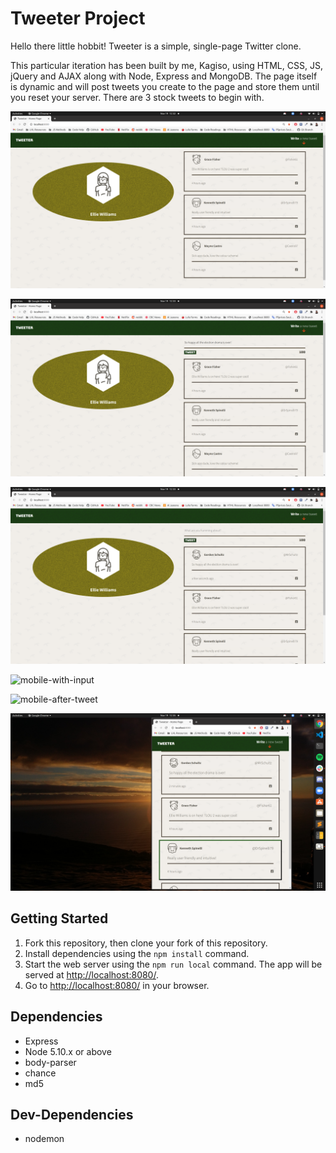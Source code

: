 # Tweeter Project

Hello there little hobbit! Tweeter is a simple, single-page Twitter clone.

This particular iteration has been built by me, Kagiso, using HTML, CSS, JS, jQuery and AJAX along with Node, Express and MongoDB. The page itself is dynamic and will post tweets you create to the page and store them until you reset your server. There are 3 stock tweets to begin with.

![desktop-form-toggle-up](https://github.com/KagisoMashigo/tweeter/blob/master/public/images/screenshots/desktop-form-toggle-up.png?raw=true)

![desktop-form-toggle-down](https://github.com/KagisoMashigo/tweeter/blob/master/public/images/screenshots/desktop-form-toggle-down.png?raw=true)

![desktop-tweet-posted](https://github.com/KagisoMashigo/tweeter/blob/master/public/images/screenshots/desktop-tweet-posted.png?raw=true)

![mobile-with-input](https://github.com/KagisoMashigo/tweeter/blob/master/public/images/screenshots/mobile-with-input.png?raw=true)

![mobile-after-tweet](https://github.com/KagisoMashigo/tweeter/blob/master/public/images/screenshots/mobile-after-tweet.png?raw=true)

![mobile-tweet-collection](https://github.com/KagisoMashigo/tweeter/blob/master/public/images/screenshots/mobile-tweet-collection.png?raw=true)

## Getting Started

1. Fork this repository, then clone your fork of this repository.
2. Install dependencies using the `npm install` command.
3. Start the web server using the `npm run local` command. The app will be served at <http://localhost:8080/>.
4. Go to <http://localhost:8080/> in your browser.

## Dependencies

- Express
- Node 5.10.x or above
- body-parser
- chance
- md5

## Dev-Dependencies

- nodemon
